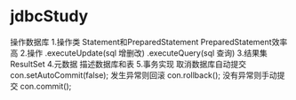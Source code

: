 # jdbcStudy
操作数据库
    1.操作类
        Statement和PreparedStatement
        PreparedStatement效率高
    2.操作
        .executeUpdate(sql 增删改)
        .executeQuery(sql 查询)
    3.结果集
        ResultSet
    4.元数据
        描述数据库和表
    5.事务实现
        取消数据库自动提交
        con.setAutoCommit(false);
        发生异常则回滚
        con.rollback();
        没有异常则手动提交
        con.commit();